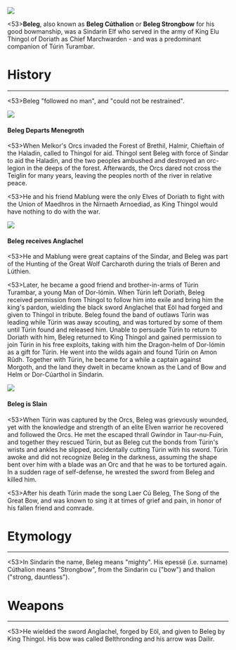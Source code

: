 ![](beleg/1.jpg)

<53>**Beleg**, also known as **Beleg Cúthalion** or **Beleg Strongbow** for his good bowmanship, was a Sindarin Elf who served in the army of King Elu Thingol of Doriath as Chief Marchwarden - and was a predominant companion of Túrin Turambar.

# History
---

<53>Beleg "followed no man", and "could not be restrained".

![](beleg/2.jpg)

#### Beleg Departs Menegroth

<53>When Melkor's Orcs invaded the Forest of Brethil, Halmir, Chieftain of the Haladin, called to Thingol for aid. Thingol sent Beleg with force of Sindar to aid the Haladin, and the two peoples ambushed and destroyed an orc-legion in the deeps of the forest. Afterwards, the Orcs dared not cross the Teiglin for many years, leaving the peoples north of the river in relative peace.

<53>He and his friend Mablung were the only Elves of Doriath to fight with the Union of Maedhros in the Nírnaeth Arnoediad, as King Thingol would have nothing to do with the war.

![](beleg/3.jpg)

#### Beleg receives Anglachel

<53>He and Mablung were great captains of the Sindar, and Beleg was part of the Hunting of the Great Wolf Carcharoth during the trials of Beren and Lúthien.

<53>Later, he became a good friend and brother-in-arms of Túrin Turambar, a young Man of Dor-lómin. When Túrin left Doriath, Beleg received permission from Thingol to follow him into exile and bring him the king's pardon, wielding the black sword Anglachel that Eöl had forged and given to Thingol in tribute. Beleg found the band of outlaws Túrin was leading while Túrin was away scouting, and was tortured by some of them until Túrin found and released him. Unable to persuade Túrin to return to Doriath with him, Beleg returned to King Thingol and gained permission to join Túrin in his free exploits, taking with him the Dragon-helm of Dor-lómin as a gift for Túrin. He went into the wilds again and found Túrin on Amon Rûdh. Together with Túrin, he became for a while a captain against Morgoth, and the land they dwelt in became known as the Land of Bow and Helm or Dor-Cúarthol in Sindarin.

![](beleg/4.jpg)

#### Beleg is Slain

<53>When Túrin was captured by the Orcs, Beleg was grievously wounded, yet with the knowledge and strength of an elite Elven warrior he recovered and followed the Orcs. He met the escaped thrall Gwindor in Taur-nu-Fuin, and together they rescued Túrin, but as Beleg cut the bonds from Túrin's wrists and ankles he slipped, accidentally cutting Túrin with his sword. Túrin awoke and did not recognize Beleg in the darkness, assuming the shape bent over him with a blade was an Orc and that he was to be tortured again. In a sudden rage of self-defense, he wrested the sword from Beleg and killed him.

<53>After his death Túrin made the song Laer Cú Beleg, The Song of the Great Bow, and was known to sing it at times of grief and pain, in honor of his fallen friend and comrade.

# Etymology

---

<53>In Sindarin the name, Beleg means "mighty". His epessë (i.e. surname) Cúthalion means "Strongbow", from the Sindarin cu ("bow") and thalion ("strong, dauntless").

# Weapons

---

<53>He wielded the sword Anglachel, forged by Eöl, and given to Beleg by King Thingol. His bow was called Belthronding and his arrow was Dailir.
